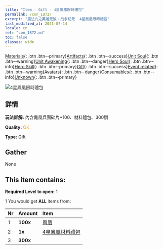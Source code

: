 ```yaml
---
title: "Item - Gift - 4星鳳凰限時禮包"
permalink: /con_1872/
excerpt: "魔法门之英雄无敌：战争纪元  4星鳳凰限時禮包"
last_modified_at: 2021-07-14
locale: cn
ref: "con_1872.md"
toc: false
classes: wide
---
```

 [Materials](/ItemsCN/){: .btn .btn--primary}[Artifacts](/ItemsCN/Artifacts/){: .btn .btn--success}[Unit Soul](/ItemsCN/UnitSoul/){: .btn .btn--warning}[Unit Awakening](/ItemsCN/UnitAwakening/){: .btn .btn--danger}[Hero Soul](/ItemsCN/HeroSoul/){: .btn .btn--info}[Hero Skill](/ItemsCN/HeroSkill/){: .btn .btn--primary}[Gift](/ItemsCN/Gift/){: .btn .btn--success}[Event related](/ItemsCN/Events/){: .btn .btn--warning}[Avatars](/ItemsCN/Avatars/){: .btn .btn--danger}[Consumables](/ItemsCN/Consumables/){: .btn .btn--info}[Unknown](/ItemsCN/Unknown/){: .btn .btn--primary}

 ![4星鳳凰限時禮包](/images/t/i_907495.png)

## 詳情
 **玩法詳解:** 內含鳳凰兵團碎片*100、材料禮包、300鑽

 **Quality:** <span style="color: #FF8C00">OK</span>

 **Type:** Gift

## Gather

  None

## This item contains:

 **Required Level to open:** 1

 1 You would get **ALL** items  from:

  | Nr | Amount |     Item    |
  |:---|:-------|:------------|
  | 1 |  **100x** | [鳳凰](/cn/Items/unt_268/) |  | 
  | 2 |  **1x** | [4星鳳凰材料禮包](/cn/Items/con_1876/) |  | 
  | 3 |  **300x** | <i class="fas fa-gem"/> |  | 
